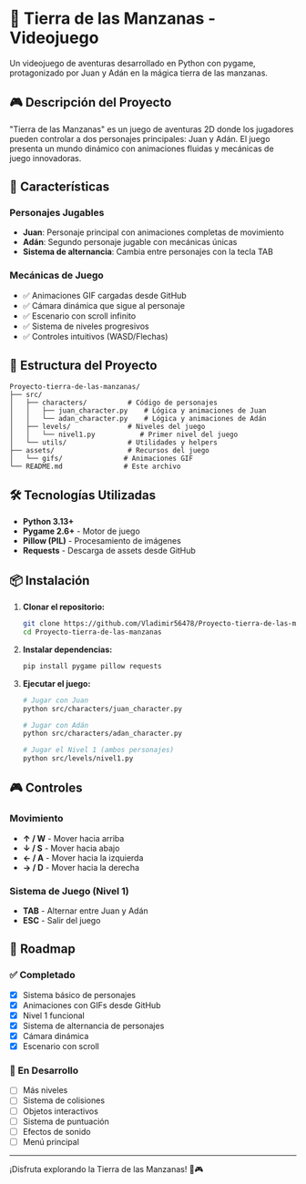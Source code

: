 # 🍎 Tierra de las Manzanas - Videojuego

Un videojuego de aventuras desarrollado en Python con pygame, protagonizado por Juan y Adán en la mágica tierra de las manzanas.

## 🎮 Descripción del Proyecto

"Tierra de las Manzanas" es un juego de aventuras 2D donde los jugadores pueden controlar a dos personajes principales: Juan y Adán. El juego presenta un mundo dinámico con animaciones fluidas y mecánicas de juego innovadoras.

## 🚀 Características

### Personajes Jugables
- **Juan**: Personaje principal con animaciones completas de movimiento
- **Adán**: Segundo personaje jugable con mecánicas únicas
- **Sistema de alternancia**: Cambia entre personajes con la tecla TAB

### Mecánicas de Juego
- ✅ Animaciones GIF cargadas desde GitHub
- ✅ Cámara dinámica que sigue al personaje
- ✅ Escenario con scroll infinito
- ✅ Sistema de niveles progresivos
- ✅ Controles intuitivos (WASD/Flechas)

## 📁 Estructura del Proyecto

```
Proyecto-tierra-de-las-manzanas/
├── src/
│   ├── characters/          # Código de personajes
│   │   ├── juan_character.py    # Lógica y animaciones de Juan
│   │   └── adan_character.py    # Lógica y animaciones de Adán
│   ├── levels/              # Niveles del juego
│   │   └── nivel1.py           # Primer nivel del juego
│   └── utils/               # Utilidades y helpers
├── assets/                  # Recursos del juego
│   └── gifs/               # Animaciones GIF
└── README.md               # Este archivo
```

## 🛠️ Tecnologías Utilizadas

- **Python 3.13+**
- **Pygame 2.6+** - Motor de juego
- **Pillow (PIL)** - Procesamiento de imágenes
- **Requests** - Descarga de assets desde GitHub

## 📦 Instalación

1. **Clonar el repositorio:**
   ```bash
   git clone https://github.com/Vladimir56478/Proyecto-tierra-de-las-manzanas.git
   cd Proyecto-tierra-de-las-manzanas
   ```

2. **Instalar dependencias:**
   ```bash
   pip install pygame pillow requests
   ```

3. **Ejecutar el juego:**
   ```bash
   # Jugar con Juan
   python src/characters/juan_character.py
   
   # Jugar con Adán
   python src/characters/adan_character.py
   
   # Jugar el Nivel 1 (ambos personajes)
   python src/levels/nivel1.py
   ```

## 🎮 Controles

### Movimiento
- **↑ / W** - Mover hacia arriba
- **↓ / S** - Mover hacia abajo
- **← / A** - Mover hacia la izquierda
- **→ / D** - Mover hacia la derecha

### Sistema de Juego (Nivel 1)
- **TAB** - Alternar entre Juan y Adán
- **ESC** - Salir del juego

## 🎯 Roadmap

### ✅ Completado
- [x] Sistema básico de personajes
- [x] Animaciones con GIFs desde GitHub
- [x] Nivel 1 funcional
- [x] Sistema de alternancia de personajes
- [x] Cámara dinámica
- [x] Escenario con scroll

### 🔄 En Desarrollo
- [ ] Más niveles
- [ ] Sistema de colisiones
- [ ] Objetos interactivos
- [ ] Sistema de puntuación
- [ ] Efectos de sonido
- [ ] Menú principal

---

¡Disfruta explorando la Tierra de las Manzanas! 🍎🎮
